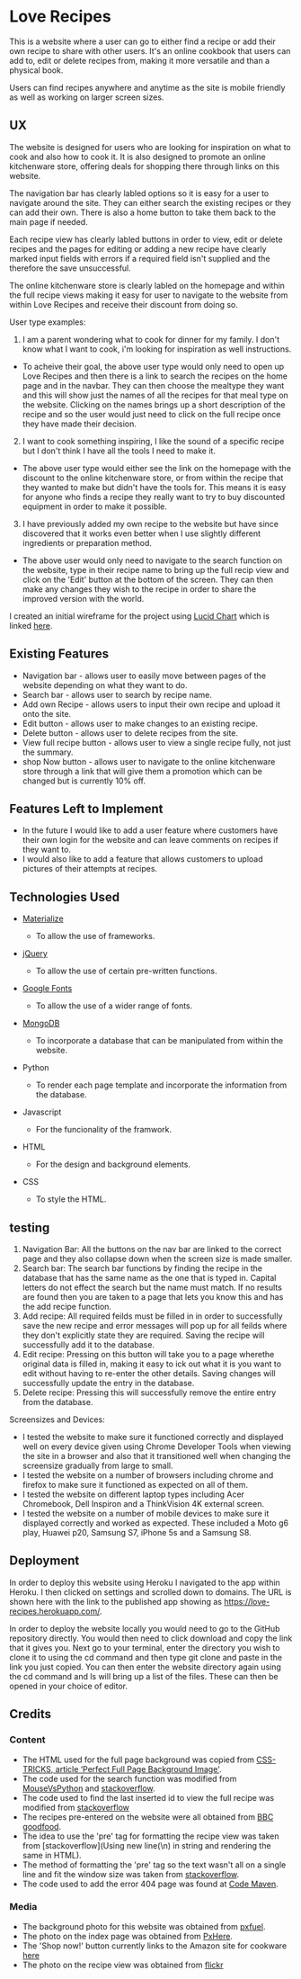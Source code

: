 # Love Recipes

This is a website where a user can go to either find a recipe or add their own recipe to share with other users. It's an online cookbook that users can add to, edit or delete recipes from, making it more versatile and than a physical book.

Users can find recipes anywhere and anytime as the site is mobile friendly as well as working on larger screen sizes.

## UX

The website is designed for users who are looking for inspiration on what to cook and also how to cook it. It is also designed to promote an online kitchenware store, offering deals for shopping there through links on this website.

The navigation bar has clearly labled options so it is easy for a user to navigate around the site. They can either search the existing recipes or they can add their own. There is also a home button to take them back to the main page if needed.

Each recipe view has clearly labled buttons in order to view, edit or delete recipes and the pages for editing or adding a new recipe have clearly marked input fields with errors if a required field isn't supplied and the therefore the save unsuccessful. 

The online kitchenware store is clearly labled on the homepage and within the full recipe views making it easy for user to navigate to the website from within Love Recipes and receive their discount from doing so.

User type examples:

1. I am a parent wondering what to cook for dinner for my family. I don't know what I want to cook, i'm looking for inspiration as well instructions.

- To acheive their goal, the above user type would only need to open up Love Recipes and then there is a link to search the recipes on the home page and in the navbar. They can then choose the mealtype they want and this will show just the names of all the recipes for that meal type on the website. Clicking on the names brings up a short description of the recipe and so the user would just need to click on the full recipe once they have made their decision. 

2. I want to cook something inspiring, I like the sound of a specific recipe but I don't think I have all the tools I need to make it. 

- The above user type would either see the link on the homepage with the discount to the online kitchenware store, or from within the recipe that they wanted to make but didn't have the tools for. This means it is easy for anyone who finds a recipe they really want to try to buy discounted equipment in order to make it possible.

3. I have previously added my own recipe to the website but have since discovered that it works even better when I use slightly different ingredients or preparation method.

- The above user would only need to navigate to the search function on the website, type in their recipe name to bring up the full recip view and click on the 'Edit' button at the bottom of the screen. They can then make any changes they wish to the recipe in order to share the improved version with the world.

I created an initial wireframe for the project using [Lucid Chart](https://www.lucidchart.com/pages/home) which is linked [here](static/images/online_cookbook.pdf).

## Existing Features

- Navigation bar - allows user to easily move between pages of the website depending on what they want to do.
- Search bar - allows user to search by recipe name.
- Add own Recipe - allows users to input their own recipe and upload it onto the site.
- Edit button - allows user to make changes to an existing recipe.
- Delete button - allows user to delete recipes from the site. 
- View full recipe button - allows user to view a single recipe fully, not just the summary.
- shop Now button - allows user to navigate to the online kitchenware store through a link that will give them a promotion which can be changed but is currently 10% off.

## Features Left to Implement

- In the future I would like to add a user feature where customers have their own login for the website and can leave comments on recipes if they want to.
- I would also like to add a feature that allows customers to upload pictures of their attempts at recipes.

## Technologies Used

- [Materialize](https://materializecss.com/)
    - To allow the use of frameworks.

- [jQuery](https://jquery.com/)
    - To allow the use of certain pre-written functions.

- [Google Fonts](https://fonts.google.com)
    - To allow the use of a wider range of fonts.

- [MongoDB](https://www.mongodb.com/)
    - To incorporate a database that can be manipulated from within the website.

- Python
    - To render each page template and incorporate the information from the database.

- Javascript
    - For the funcionality of the framwork.

- HTML
    - For the design and background elements.

- CSS
    - To style the HTML.

## testing

1. Navigation Bar: All the buttons on the nav bar are linked to the correct page and they also collapse down when the screen size is made smaller.
2. Search bar: The search bar functions by finding the recipe in the database that has the same name as the one that is typed in. Capital letters do not effect the search but the name must match. If no results are found then you are taken to a page that lets you know this and has the add recipe function.
3. Add recipe: All required feilds must be filled in in order to successfully save the new recipe and error messages will pop up for all feilds where they don't explicitly state they are required. Saving the recipe will successfully add it to the database.
4. Edit recipe: Pressing on this button will take you to a page wherethe original data is filled in, making it easy to ick out what it is you want to edit without having to re-enter the other details. Saving changes will successfully update the entry in the database.
5. Delete recipe: Pressing this will successfully remove the entire entry from the database.

Screensizes and Devices:

- I tested the website to make sure it functioned correctly and displayed well on every device given using Chrome Developer Tools when viewing the site in a browser and also that it transitioned well when changing the screensize 
gradually from large to small.
- I tested the website on a number of browsers including chrome and firefox to make sure it functioned as expected on 
all of them. 
- I tested the website on different laptop types including Acer Chromebook, Dell Inspiron and a ThinkVision 4K external 
screen.
- I tested the website on a number of mobile devices to make sure it displayed correctly and worked as expected. These 
included a Moto g6 play, Huawei p20, Samsung S7, iPhone 5s and a Samsung S8.

## Deployment

In order to deploy this website using Heroku I navigated to the app within Heroku. I then clicked on settings and scrolled down to domains. The URL is shown here with the link to the published app showing as https://love-recipes.herokuapp.com/.


In order to deploy the website locally you would need to go to the GitHub repository directly. You would then need to click download 
and copy the link that it gives you. Next go to your terminal, enter the directory you wish to clone it to using the cd 
command and then type git clone and paste in the link you just copied. You can then enter the website directory again 
using the cd command and ls will bring up a list of the files. These can then be opened in your choice of editor.

## Credits

### Content
- The HTML used for the full page background was copied from [CSS-TRICKS, article ‘Perfect Full Page Background Image'](https://css-tricks.com/perfect-full-page-background-image/).
- The code used for the search function was modified from [MouseVsPython](https://www.blog.pythonlibrary.org/2017/12/13/flask-101-how-to-add-a-search-form/) and [stackoverflow](https://stackoverflow.com/questions/7101703/how-do-i-make-case-insensitive-queries-on-mongodb).
- The code used to find the last inserted id to view the full recipe was modified from [stackoverflow](https://stackoverflow.com/questions/8783753/how-to-get-the-object-id-in-pymongo-after-an-insert)
- The recipes pre-entered on the website were all obtained from [BBC goodfood](https://www.bbcgoodfood.com/).
- The idea to use the 'pre' tag for formatting the recipe view was taken from [stackoverflow](Using new line(\n) in string and rendering the same in HTML).
- The method of formatting the 'pre' tag so the text wasn't all on a single line and fit the window size was taken from [stackoverflow](https://stackoverflow.com/questions/7132371/can-i-adjust-the-width-of-a-pre-area-to-fit-the-text).
- The code used to add the error 404 page was found at [Code Maven](https://code-maven.com/flask-return-404).

### Media
- The background photo for this website was obtained from [pxfuel](https://www.pxfuel.com/en/free-photo-omiog).
- The photo on the index page was obtained from [PxHere](https://pxhere.com/en/photo/1453277).
- The 'Shop now!' button currently links to the Amazon site for cookware [here](https://www.amazon.co.uk/kitchen-cookware-dining-glassware-cutlery-pans/b?ie=UTF8&node=392546011)
- The photo on the recipe view was obtained from [flickr](https://www.flickr.com/photos/30478819@N08/48558169527/)